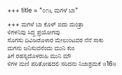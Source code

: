 +++
title = "೦೧೬ ಮಗಳೆ ಬಾ"

+++
ಮಗಳೆ ಬಾ ಕೊಳ್ ಐದು ಮಂತ್ರಾ  
ಳಿಗಳನಿವು ಸಿದ್ಧ ಪ್ರಯೋಗವು  
ಸೊಗಸು ದಿವಿಜರೊಳಾರ ಮೇಲುಂಟವರ ನೆನೆ ಸಾಕು  
ಮಗನು ಜನಿಸುವನೆಂದು ಮುನಿ ಕುಂ  
ತಿಗೆ ರಹಸ್ಯದೊಳರುಹಿ ಮುನಿ ಮೌ  
ಳಿಗಳ ಮಣಿ ಪರಿತೋಷದಲಿ ಸರಿದನು ನಿಜಾಶ್ರಮಕೆ      ॥16॥